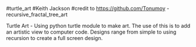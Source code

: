 #turtle_art
#Keith Jackson
#credit to https://github.com/Tonumoy - recursive_fractal_tree_art

Turtle Art - Using python turtle module to make art. The use of this is to add an artistic view to computer code. Designs range from simple to using recursion to create a full screen design.